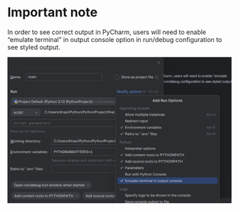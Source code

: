 # Important note

In order to see correct output in PyCharm, users will need to enable “emulate terminal” in output console option in run/debug configuration to see styled output.

![img.png](media/img.png)